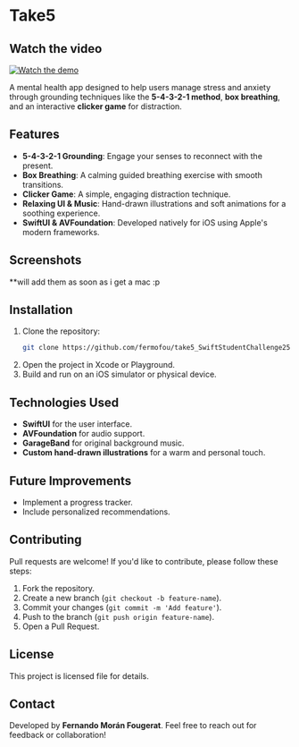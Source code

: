 # Take5

## Watch the video
[![Watch the demo](https://img.youtube.com/vi/KHa8ZE4fGfI/0.jpg)](https://youtu.be/KHa8ZE4fGfI)


A mental health app designed to help users manage stress and anxiety through grounding techniques like the **5-4-3-2-1 method**, **box breathing**, and an interactive **clicker game** for distraction.

## Features

- **5-4-3-2-1 Grounding**: Engage your senses to reconnect with the present.
- **Box Breathing**: A calming guided breathing exercise with smooth transitions.
- **Clicker Game**: A simple, engaging distraction technique.
- **Relaxing UI & Music**: Hand-drawn illustrations and soft animations for a soothing experience.
- **SwiftUI & AVFoundation**: Developed natively for iOS using Apple's modern frameworks.

## Screenshots

\*\*will add them as soon as i get a mac :p

## Installation

1. Clone the repository:
   ```sh
   git clone https://github.com/fermofou/take5_SwiftStudentChallenge25.git
   ```
2. Open the project in Xcode or Playground.
3. Build and run on an iOS simulator or physical device.

## Technologies Used

- **SwiftUI** for the user interface.
- **AVFoundation** for audio support.
- **GarageBand** for original background music.
- **Custom hand-drawn illustrations** for a warm and personal touch.

## Future Improvements

- Implement a progress tracker.
- Include personalized recommendations.

## Contributing

Pull requests are welcome! If you'd like to contribute, please follow these steps:

1. Fork the repository.
2. Create a new branch (`git checkout -b feature-name`).
3. Commit your changes (`git commit -m 'Add feature'`).
4. Push to the branch (`git push origin feature-name`).
5. Open a Pull Request.

## License

This project is licensed file for details.

## Contact

Developed by **Fernando Morán Fougerat**. Feel free to reach out for feedback or collaboration!
